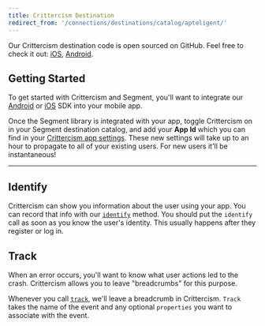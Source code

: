 ```yaml
---
title: Crittercism Destination
redirect_from: '/connections/destinations/catalog/apteligent/'
---
```


Our Crittercism destination code is open sourced on GitHub. Feel free to check it out: [iOS](https://github.com/segment-integrations/analytics-ios-integration-crittercism), [Android](https://github.com/segment-integrations/analytics-android-integration-crittercism).

## Getting Started

To get started with Crittercism and Segment, you'll want to integrate our [Android](/docs/connections/sources/catalog/libraries/mobile/android/) or [iOS](/docs/connections/sources/catalog/libraries/mobile/ios/) SDK into your mobile app.

Once the Segment library is integrated with your app, toggle Crittercism on in your Segment destination catalog, and add your **App Id** which you can find in your [Crittercism app settings](https://app.crittercism.com/developers/login). These new settings will take up to an hour to propagate to all of your existing users. For new users it'll be instantaneous!

- - -


## Identify

Crittercism can show you information about the user using your app. You can record that info with our [`identify`](/docs/connections/spec/identify/) method. You should put the `identify` call as soon as you know the user's identity. This usually happens after they register or log in.


## Track

When an error occurs, you'll want to know what user actions led to the crash. Crittercism allows you to leave "breadcrumbs" for this purpose.

Whenever you call [`track`](/docs/connections/spec/track/), we'll leave a breadcrumb in Crittercism. `Track` takes the name of the event and any optional `properties` you want to associate with the event.
